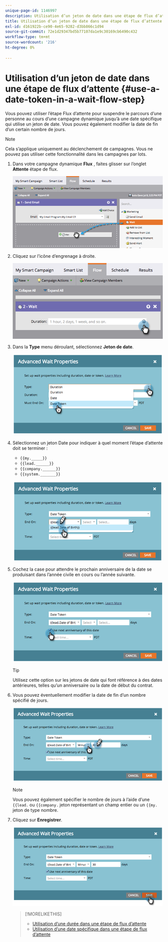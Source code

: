 ```yaml
---
unique-page-id: 1146997
description: Utilisation d’un jeton de date dans une étape de flux d’attente - Documents Marketo - Documentation du produit
title: Utilisation d’un jeton de date dans une étape de flux d’attente
exl-id: d161922b-ce90-4e65-9282-d3bb866c1d94
source-git-commit: 72e1d29347bd5b77107da1e9c30169cb6490c432
workflow-type: tm+mt
source-wordcount: '216'
ht-degree: 0%

---
```


# Utilisation d’un jeton de date dans une étape de flux d’attente {#use-a-date-token-in-a-wait-flow-step}

Vous pouvez utiliser l’étape Flux d’attente pour suspendre le parcours d’une personne au cours d’une campagne dynamique jusqu’à une date spécifique qui utilise un jeton de date. Vous pouvez également modifier la date de fin d’un certain nombre de jours.

>[!NOTE]
>
>Cela s’applique uniquement au déclenchement de campagnes. Vous ne pouvez pas utiliser cette fonctionnalité dans les campagnes par lots.

1. Dans votre campagne dynamique **Flux** , faites glisser sur l’onglet **Attente** étape de flux.

   ![](assets/image2014-9-22-14-3a8-3a22.png)

1. Cliquez sur l’icône d’engrenage à droite.

   ![](assets/image2014-9-22-14-3a8-3a37.png)

1. Dans la **Type** menu déroulant, sélectionnez **Jeton de date**.

   ![](assets/image2014-9-22-14-3a8-3a41.png)

1. Sélectionnez un jeton Date pour indiquer à quel moment l’étape d’attente doit se terminer :

   * `{{my._____}}`
   * `{{lead.______}}`
   * `{{company.______}}`
   * `{{system._______}}`

   ![](assets/image2014-9-22-14-3a9-3a33.png)

1. Cochez la case pour attendre le prochain anniversaire de la date se produisant dans l’année civile en cours ou l’année suivante.

   ![](assets/image2014-9-22-14-3a9-3a37.png)

   >[!TIP]
   >
   >Utilisez cette option sur les jetons de date qui font référence à des dates antérieures, telles qu’un anniversaire ou la date de début du contrat.

1. Vous pouvez éventuellement modifier la date de fin d’un nombre spécifié de jours.

   ![](assets/image2014-9-22-14-3a9-3a57.png)

   >[!NOTE]
   >
   >Vous pouvez également spécifier le nombre de jours à l’aide d’une `{{lead.` ou `{{company.` jeton représentant un champ entier ou un `{{my.` jeton de type nombre.

1. Cliquez sur **Enregistrer**.

   ![](assets/image2014-9-22-14-3a11-3a3.png)

   >[!MORELIKETHIS]
   >
   >* [Utilisation d’une durée dans une étape de flux d’attente](/help/marketo/product-docs/core-marketo-concepts/smart-campaigns/flow-actions/wait/use-a-duration-in-a-wait-flow-step.md)
   >* [Utilisation d’une date spécifique dans une étape de flux d’attente](/help/marketo/product-docs/core-marketo-concepts/smart-campaigns/flow-actions/wait/use-a-specific-date-in-a-wait-flow-step.md)

